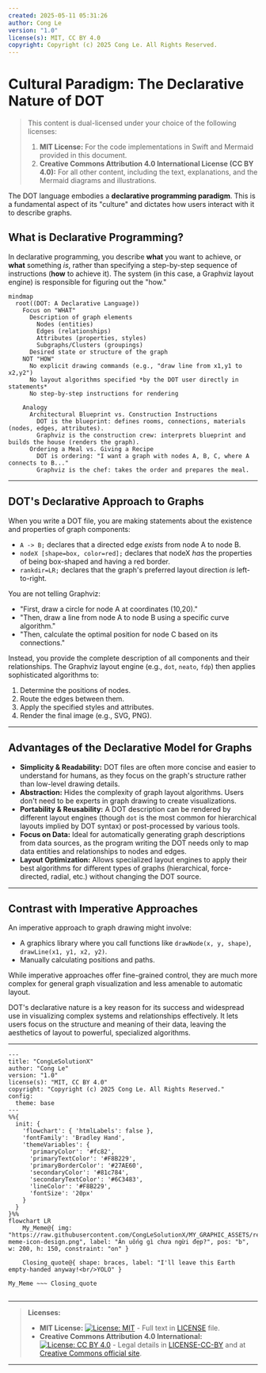 ```yaml
---
created: 2025-05-11 05:31:26
author: Cong Le
version: "1.0"
license(s): MIT, CC BY 4.0
copyright: Copyright (c) 2025 Cong Le. All Rights Reserved.
---
```





# Cultural Paradigm: The Declarative Nature of DOT


> This content is dual-licensed under your choice of the following licenses:
> 1.  **MIT License:** For the code implementations in Swift and Mermaid provided in this document.
> 2.  **Creative Commons Attribution 4.0 International License (CC BY 4.0):** For all other content, including the text, explanations, and the Mermaid diagrams and illustrations.



The DOT language embodies a **declarative programming paradigm**. This is a fundamental aspect of its "culture" and dictates how users interact with it to describe graphs.

## What is Declarative Programming?

In declarative programming, you describe **what** you want to achieve, or **what** something *is*, rather than specifying a step-by-step sequence of instructions (**how** to achieve it). The system (in this case, a Graphviz layout engine) is responsible for figuring out the "how."

```mermaid
mindmap
  root((DOT: A Declarative Language))
    Focus on "WHAT"
      Description of graph elements
        Nodes (entities)
        Edges (relationships)
        Attributes (properties, styles)
        Subgraphs/Clusters (groupings)
      Desired state or structure of the graph
    NOT "HOW"
      No explicit drawing commands (e.g., "draw line from x1,y1 to x2,y2")
      No layout algorithms specified *by the DOT user directly in statements*
      No step-by-step instructions for rendering

    Analogy
      Architectural Blueprint vs. Construction Instructions
        DOT is the blueprint: defines rooms, connections, materials (nodes, edges, attributes).
        Graphviz is the construction crew: interprets blueprint and builds the house (renders the graph).
      Ordering a Meal vs. Giving a Recipe
        DOT is ordering: "I want a graph with nodes A, B, C, where A connects to B..."
        Graphviz is the chef: takes the order and prepares the meal.
```

----

## DOT's Declarative Approach to Graphs

When you write a DOT file, you are making statements about the existence and properties of graph components:

*   `A -> B;` declares that a directed edge *exists* from node A to node B.
*   `nodeX [shape=box, color=red];` declares that nodeX *has* the properties of being box-shaped and having a red border.
*   `rankdir=LR;` declares that the graph's preferred layout direction *is* left-to-right.

You are not telling Graphviz:
*   "First, draw a circle for node A at coordinates (10,20)."
*   "Then, draw a line from node A to node B using a specific curve algorithm."
*   "Then, calculate the optimal position for node C based on its connections."

Instead, you provide the complete description of all components and their relationships. The Graphviz layout engine (e.g., `dot`, `neato`, `fdp`) then applies sophisticated algorithms to:

1.  Determine the positions of nodes.
2.  Route the edges between them.
3.  Apply the specified styles and attributes.
4.  Render the final image (e.g., SVG, PNG).

---

## Advantages of the Declarative Model for Graphs

*   **Simplicity & Readability:** DOT files are often more concise and easier to understand for humans, as they focus on the graph's structure rather than low-level drawing details.
*   **Abstraction:** Hides the complexity of graph layout algorithms. Users don't need to be experts in graph drawing to create visualizations.
*   **Portability & Reusability:** A DOT description can be rendered by different layout engines (though `dot` is the most common for hierarchical layouts implied by DOT syntax) or post-processed by various tools.
*   **Focus on Data:** Ideal for automatically generating graph descriptions from data sources, as the program writing the DOT needs only to map data entities and relationships to nodes and edges.
*   **Layout Optimization:** Allows specialized layout engines to apply their best algorithms for different types of graphs (hierarchical, force-directed, radial, etc.) without changing the DOT source.

----

## Contrast with Imperative Approaches

An imperative approach to graph drawing might involve:
*   A graphics library where you call functions like `drawNode(x, y, shape)`, `drawLine(x1, y1, x2, y2)`.
*   Manually calculating positions and paths.

While imperative approaches offer fine-grained control, they are much more complex for general graph visualization and less amenable to automatic layout.

DOT's declarative nature is a key reason for its success and widespread use in visualizing complex systems and relationships effectively. It lets users focus on the structure and meaning of their data, leaving the aesthetics of layout to powerful, specialized algorithms.



---

<!-- 
```mermaid
%% Current Mermaid version
info
```
-->


```mermaid
---
title: "CongLeSolutionX"
author: "Cong Le"
version: "1.0"
license(s): "MIT, CC BY 4.0"
copyright: "Copyright (c) 2025 Cong Le. All Rights Reserved."
config:
  theme: base
---
%%{
  init: {
    'flowchart': { 'htmlLabels': false },
    'fontFamily': 'Bradley Hand',
    'themeVariables': {
      'primaryColor': '#fc82',
      'primaryTextColor': '#F8B229',
      'primaryBorderColor': '#27AE60',
      'secondaryColor': '#81c784',
      'secondaryTextColor': '#6C3483',
      'lineColor': '#F8B229',
      'fontSize': '20px'
    }
  }
}%%
flowchart LR
    My_Meme@{ img: "https://raw.githubusercontent.com/CongLeSolutionX/MY_GRAPHIC_ASSETS/refs/heads/Designing_graphic_syntax/MY_MEME/My-meme-icon-design.png", label: "Ăn uống gì chưa ngừi đẹp?", pos: "b", w: 200, h: 150, constraint: "on" }

    Closing_quote@{ shape: braces, label: "I'll leave this Earth empty-handed anyway!<br/>YOLO" }

My_Meme ~~~ Closing_quote


```



---
>**Licenses:**
>
>- **MIT License:**  [![License: MIT](https://img.shields.io/badge/License-MIT-yellow.svg)](LICENSE) - Full text in [LICENSE](LICENSE) file.
>- **Creative Commons Attribution 4.0 International:** [![License: CC BY 4.0](https://licensebuttons.net/l/by/4.0/88x31.png)](LICENSE-CC-BY) - Legal details in [LICENSE-CC-BY](LICENSE-CC-BY) and at [Creative Commons official site](http://creativecommons.org/licenses/by/4.0/).
>
---